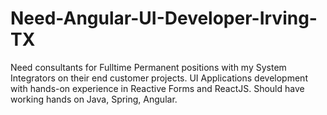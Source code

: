 # Need-Angular-UI-Developer-Irving-TX
Need consultants for Fulltime Permanent positions with my System Integrators on their end customer projects. UI Applications development with hands-on experience in Reactive Forms and ReactJS. Should have working hands on Java, Spring, Angular.

